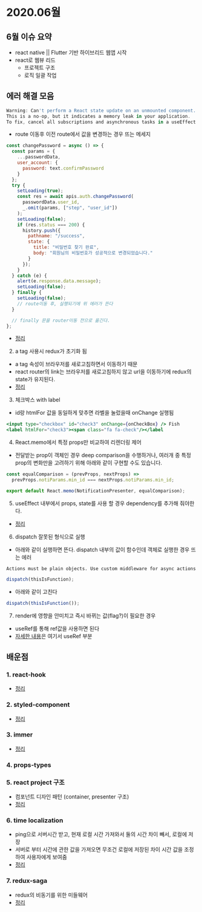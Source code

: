 # 2020.06월

## 6월 이슈 요약

- react native || Flutter 기반 하이브리드 웹앱 시작
- react로 웹뷰 리드
  - 프로젝트 구조
  - 로직 일괄 작업

## 에러 해결 모음

```jsx
Warning: Can't perform a React state update on an unmounted component.
This is a no-op, but it indicates a memory leak in your application.
To fix, cancel all subscriptions and asynchronous tasks in a useEffect cleanup function.
```

- route 이동후 이전 route에서 값을 변경하는 경우 뜨는 메세지

```jsx
const changePassword = async () => {
  const params = {
    ...passwordData,
    user_account: {
      password: text.confirmPassword
    }
  };
  try {
    setLoading(true);
    const res = await apis.auth.changePassword(
      passwordData.user_id,
      _.omit(params, ["step", "user_id"])
    );
    setLoading(false);
    if (res.status === 200) {
      history.push({
        pathname: "/success",
        state: {
          title: "비밀번호 찾기 완료",
          body: "회원님의 비밀번호가 성공적으로 변경되었습니다."
        }
      });
    }
  } catch (e) {
    alert(e.response.data.message);
    setLoading(false);
  } finally {
    setLoading(false);
    // route이동 후, 실행되기에 위 에러가 뜬다
  }

  // finally 문을 router이동 전으로 옮긴다.
};
```

- [정리](https://kyounghwan01.github.io/blog/React/cant-perform-a-React-state-update-on-an-unmounted-component/)

2. a tag 사용시 redux가 초기화 됨

- a tag 속성이 브라우저를 새로고침하면서 이동하기 때문
- react router의 link는 브라우저를 새로고침하지 않고 url을 이동하기에 redux의 state가 유지된다.
- [정리](https://kyounghwan01.github.io/blog/React/a-tag-trap/#a-tag%EC%9D%98-%EB%AC%B8%EC%A0%9C%EC%A0%90)

3. 체크박스 with label

- id랑 htmlFor 값을 동일하게 맞추면 라벨을 눌렀을때 onChange 실행됨

```jsx
<input type="checkbox" id="check3" onChange={onCheckBox} /> Fish
<label htmlFor="check3"><span class="fa fa-check"/></label
```

4. React.memo에서 특정 props만 비교하여 리렌더링 제어

- 전달받는 prop이 객체인 경우 deep comparison을 수행하거나, 여러개 중 특정 prop의 변화만을 고려하기 위해 아래와 같이 구현할 수도 있습니다.

```jsx
const equalComparison = (prevProps, nextProps) =>
  prevProps.notiParams.min_id === nextProps.notiParams.min_id;

export default React.memo(NotificationPresenter, equalComparison);
```

5. useEffect 내부에서 props, state를 사용 할 경우 dependency를 추가해 줘야한다.

- [정리](https://kyounghwan01.github.io/blog/React/exhaustive-deps-warning/)

6. dispatch 잘못된 형식으로 실행

- 아래와 같이 실행하면 뜬다. dispatch 내부의 값이 함수인데 객체로 실행한 경우 뜨는 에러

```
Actions must be plain objects. Use custom middleware for async actions
```

```js
dispatch(thisIsFunction);
```

- 아래와 같이 고친다

```js
dispatch(thisIsFunction());
```

7. render에 영향을 안미치고 즉시 바뀌는 값(flag?)이 필요한 경우

- useRef를 통해 ref값을 사용하면 된다
- [자세한 내용](https://kyounghwan01.github.io/blog/React/react-hook/#useref)은 여기서 useRef 부분

## 배운점

### 1. react-hook

- [정리](https://kyounghwan01.github.io/blog/React/react-hook/)

### 2. styled-component

- [정리](https://kyounghwan01.github.io/blog/React/styled-component/)

### 3. immer

- [정리](https://kyounghwan01.github.io/blog/React/immer-js/)

### 4. props-types

### 5. react project 구조

- 컴포넌트 디자인 패턴 (container, presenter 구조)
- [정리](https://kyounghwan01.github.io/blog/React/container-presenter-dessign-pattern/)

### 6. time localization

- ping으로 서버시간 받고, 현재 로컬 시간 가져와서 둘의 시간 차이 빼서, 로컬에 저장
- 서버로 부터 시간에 관한 값을 가져오면 무조건 로컬에 저장된 차이 시간 값을 조정하여 사용자에게 보여줌
- [정리](https://kyounghwan01.github.io/blog/React/time-localization/)

### 7. redux-saga

- redux의 비동기를 위한 미들웨어
- [정리](https://kyounghwan01.github.io/blog/React/redux/redux-saga/)

<Disqus />
